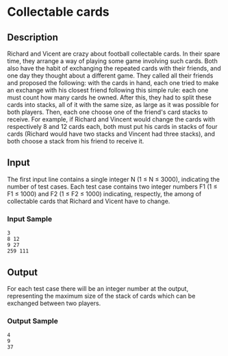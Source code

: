 # Collectable cards

## Description

Richard and Vicent are crazy about football collectable cards. In their spare time, they arrange a way of playing some game involving such cards. Both also have the habit of exchanging the repeated cards with their friends, and one day they thought about a different game. They called all their friends and proposed the following: with the cards in hand, each one tried to make an exchange with his closest friend following this simple rule: each one must count how many cards he owned. After this, they had to split these cards into stacks, all of it with the same size, as large as it was possible for both players. Then, each one choose one of the friend's card stacks to receive. For example, if Richard and Vincent would change the cards with respectively 8 and 12 cards each, both must put his cards in stacks of four cards (Richard would have two stacks and Vincent had three stacks), and both choose a stack from his friend to receive it.

## Input

The first input line contains a single integer N (1 ≤ N ≤ 3000), indicating the number of test cases. Each test case contains two integer numbers F1 (1 ≤ F1 ≤ 1000) and F2 (1 ≤ F2 ≤ 1000)  indicating, respectly, the among of collectable cards that Richard and Vicent have to change.

### Input Sample

```
3
8 12
9 27
259 111
```

## Output

For each test case there will be an integer number at the output, representing the maximum size of the stack of cards which can be exchanged between two players.

### Output Sample

```
4
9
37
```
